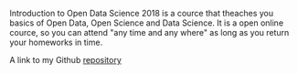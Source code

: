 
Introduction to Open Data Science 2018 is a cource that theaches you basics of Open Data, Open Science and Data Science. It is a open online cource, so you can attend "any time and any where" as long as you return your homeworks in time.

A link to my Github <a href="https://raimohaikari.github.io/IODS-project/" target="_blank">repository</a>
